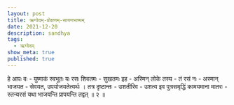 ```yaml
---
layout: post
title: ऋग्वेदम्-प्रोक्षणम्-सायणभाष्यम्
date: 2021-12-20
description: sandhya
tags:
  - ऋग्वेदम्
show_meta: true
published: true
---
```



हे आपः वः - युष्माकं स्वभूतः यः रसः शिवतमः - सुखतमः इह - अस्मिन् लोके तस्य - तं रसं नः - अस्मान् भाजयत - सेवयत, 
उपयोजयतेत्यर्थः । तत्र दृष्टान्तः - उशतीरिव - उशत्य इव पुत्रसमृद्धिं कामयमाना मातरः - स्तन्यरसं यथा भाजयन्ति प्रापयन्ति
तद्वत् ॥ २ ॥
